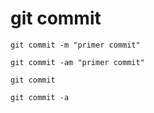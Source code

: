 git commit
==========

```
git commit -m "primer commit"
```


```
git commit -am "primer commit"
```

```
git commit
```

```
git commit -a
```